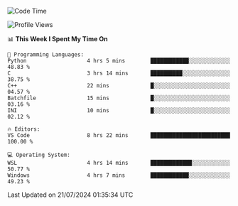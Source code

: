 <!--START_SECTION:waka-->
![Code Time](http://img.shields.io/badge/Code%20Time-678%20hrs%2057%20mins-blue)

![Profile Views](http://img.shields.io/badge/Profile%20Views-4-blue)

📊 **This Week I Spent My Time On** 

```text
💬 Programming Languages: 
Python                   4 hrs 5 mins        ████████████░░░░░░░░░░░░░   48.83 % 
C                        3 hrs 14 mins       ██████████░░░░░░░░░░░░░░░   38.75 % 
C++                      22 mins             █░░░░░░░░░░░░░░░░░░░░░░░░   04.57 % 
Batchfile                15 mins             █░░░░░░░░░░░░░░░░░░░░░░░░   03.16 % 
INI                      10 mins             █░░░░░░░░░░░░░░░░░░░░░░░░   02.12 % 

🔥 Editors: 
VS Code                  8 hrs 22 mins       █████████████████████████   100.00 % 

💻 Operating System: 
WSL                      4 hrs 14 mins       █████████████░░░░░░░░░░░░   50.77 % 
Windows                  4 hrs 7 mins        ████████████░░░░░░░░░░░░░   49.23 % 
```


 Last Updated on 21/07/2024 01:35:34 UTC
<!--END_SECTION:waka-->
